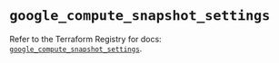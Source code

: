 # `google_compute_snapshot_settings`

Refer to the Terraform Registry for docs: [`google_compute_snapshot_settings`](https://registry.terraform.io/providers/hashicorp/google/6.41.0/docs/resources/compute_snapshot_settings).
